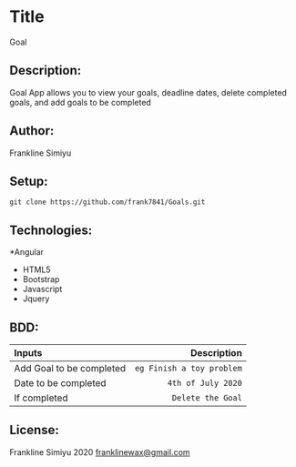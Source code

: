 # Title
Goal
## Description: 
Goal App allows you to view your goals, deadline dates, delete completed  goals, and add goals to be completed

## Author:
Frankline Simiyu

## Setup:
`git clone https://github.com/frank7841/Goals.git`

## Technologies:
*Angular
* HTML5
* Bootstrap
* Javascript
* Jquery

## BDD:
| Inputs |  Description |
| :---         |          ---: |
| Add Goal to be completed   | `eg Finish a toy problem`|
| Date to be completed     | `4th of July 2020`   |
| If completed    | `Delete the Goal`   |

## License:
 Frankline Simiyu 2020
 franklinewax@gmail.com